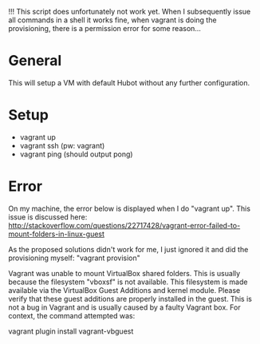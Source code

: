 !!! This script does unfortunately not work yet. When I subsequently issue all commands in a shell it works fine,
when vagrant is doing the provisioning, there is a permission error for some reason...

# General

This will setup a VM with default Hubot without any further configuration.

# Setup

* vagrant up
* vagrant ssh (pw: vagrant)
* vagrant ping (should output pong)

# Error

On my machine, the error below is displayed when I do "vagrant up". This issue is discussed here: 
http://stackoverflow.com/questions/22717428/vagrant-error-failed-to-mount-folders-in-linux-guest

As the proposed solutions didn't work for me, I just ignored it and did the provisioning myself: "vagrant provision"

Vagrant was unable to mount VirtualBox shared folders. This is usually
because the filesystem "vboxsf" is not available. This filesystem is
made available via the VirtualBox Guest Additions and kernel module.
Please verify that these guest additions are properly installed in the
guest. This is not a bug in Vagrant and is usually caused by a faulty
Vagrant box. For context, the command attempted was:

vagrant plugin install vagrant-vbguest

